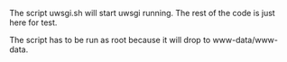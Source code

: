 The script uwsgi.sh will start uwsgi running.
The rest of the code is just here for test.

The script has to be run as root because it will drop to www-data/www-data.
